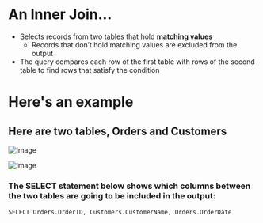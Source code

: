 # An Inner Join...
- Selects records from two tables that hold **matching values**
  - Records that don’t hold matching values are excluded from the output
- The query compares each row of the first table with rows of the second table to find rows that satisfy the condition

# Here's an example

## Here are two tables, Orders and Customers

![Image](https://lh3.googleusercontent.com/ljyc3gbta35hTijzIMhrS1B52L3jCPA1tSopR3COVvd9aTN97Khf32mcIiVIKZiBSYlZcaepNBaSxSMWgfOLf_XdRXIl6n5qOuMtw82PFTm1coisVisQ_DTjJsz6tbjG0t1pJBM27eRC_O7w3JMDzROx6tQsDdDRuHCHT5SAicjSXeh9ufsADKfBh-R2zINW21PJLV5T-Y4bIIesqiWsYfZZmjCKNm6ISVqw-sJJvjibeG9bU2QpNYK4DMLSlAAap1EwwYvu5KmnWRsWGqrbjo37DFy4bs3dKuMsNA0HFMsVSBBywaINyawI_Ab-iYjuL5zkrq5wPrslbBNVNl81Dfg-fw06CDpceWGk0Vnm1d3TgZqpjez22qHoXsHTXCYkQuXiebIk_VYzsozJNYLBPHBAwB7pPYdTu0uvTVBQXkC-bajZyGRNW4DMW2ID0uTA_nBWShObOppvSxsmff21JSSBK5AFXiG_eJ_xzpM_8TwmT8pP_lsMBLtNRR77XUMSNB028xfBm0kM1htBejDX4rtwEc5YcANQd--Wm6KBciU9Y2nnCqVOM1XQoJ0oEJdpD_CQlaAPMtt-YxJY4anZWtXwBCHkBXQ2o_5Q5Qu3QaTeQKiv1pgPCOtpry9aLBa5NKYNoukBiAlckfV2fCsqNYna1zJGtCFu=w364-h147-no)

![Image](https://lh3.googleusercontent.com/RisAPk3UDtQktyGgNwKC8KqY_dfp1MMqpsqnISzfyL8BxvPUgeTHjezev5Layw0GRl2oUS1E_Z2KrTCb-RbAgWGz8aDIPEMebjpiWsWyp3SVUXEGsF0sUoxbZgJdQBVsLJpHk-SArV1MkLnXb82n4zs1OIo9rXz-_Bv1YsXvpIERbfYDQmXq6FKe8_s6oYMklafgdjZixIuzKvCXOB-3RRzB-RxadMyfhPOLZBJkBee2HMqE3gIOanoJyeRiyo_weItqtedZezE3iBDc9omMjr3um3QtFrb5dbWIXzRyoPGISPdbiB38ksIh2Oa8gZAY_03xLqnNw_jSV5vG9tzXJxr0fn2LCD_Zn6x9SLCORH4dSsSW_BxffwEH0JijkOwAb-zXZo4F-JqfgTPATmrBOJ5hTXZ3vcHzzjVCrdZdKkmR52SCO-tOD47-Ct4bx-D4gCNNG8AdXVYv9ahm6UZQrlbD6zxXLp1cCRrPJ6OH0pTipk6rvZAWAsYHvhZ-40u0aQ_cTxyvH1iw2pTcucEvLxipkMer_dSUdQ0ZxEp46IBxPoBOiNTaFatZArECoqGUYy28vhBcyohJCY_QYjEwEPHujw9Xzty_3HmjMoq2StvYiMOehqk7UMPYBVd5gSpPaEEflUZIzyR1XeuONIDyw2taqWbKUPDC=w812-h147-no)

### The **SELECT** statement below shows which columns between the two tables are going to be included in the output:
```
SELECT Orders.OrderID, Customers.CustomerName, Orders.OrderDate
```
